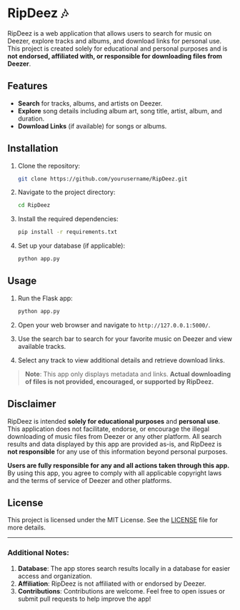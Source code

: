 # RipDeez 🎶

RipDeez is a web application that allows users to search for music on Deezer, explore tracks and albums, and download links for personal use. This project is created solely for educational and personal purposes and is **not endorsed, affiliated with, or responsible for downloading files from Deezer**.

## Features
- **Search** for tracks, albums, and artists on Deezer.
- **Explore** song details including album art, song title, artist, album, and duration.
- **Download Links** (if available) for songs or albums.

## Installation

1. Clone the repository:
   ```bash
   git clone https://github.com/yourusername/RipDeez.git
   ```

2. Navigate to the project directory:
   ```bash
   cd RipDeez
   ```

3. Install the required dependencies:
   ```bash
   pip install -r requirements.txt
   ```

4. Set up your database (if applicable):
   ```bash
   python app.py
   ```

## Usage

1. Run the Flask app:
   ```bash
   python app.py
   ```

2. Open your web browser and navigate to `http://127.0.0.1:5000/`.

3. Use the search bar to search for your favorite music on Deezer and view available tracks.

4. Select any track to view additional details and retrieve download links.

> **Note**: This app only displays metadata and links. **Actual downloading of files is not provided, encouraged, or supported by RipDeez.**

## Disclaimer

RipDeez is intended **solely for educational purposes** and **personal use**. This application does not facilitate, endorse, or encourage the illegal downloading of music files from Deezer or any other platform. All search results and data displayed by this app are provided as-is, and RipDeez is **not responsible** for any use of this information beyond personal purposes.

**Users are fully responsible for any and all actions taken through this app.** By using this app, you agree to comply with all applicable copyright laws and the terms of service of Deezer and other platforms.

## License

This project is licensed under the MIT License. See the [LICENSE](LICENSE) file for more details.

---

### Additional Notes:
1. **Database**: The app stores search results locally in a database for easier access and organization.
2. **Affiliation**: RipDeez is not affiliated with or endorsed by Deezer.
3. **Contributions**: Contributions are welcome. Feel free to open issues or submit pull requests to help improve the app!
